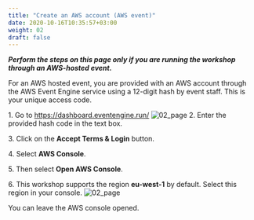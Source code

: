 ```yaml
---
title: "Create an AWS account (AWS event)"
date: 2020-10-16T10:35:57+03:00
weight: 02
draft: false
---
```


__*Perform the steps on this page only if you are running the workshop through an AWS-hosted event.*__

For an AWS hosted event, you are provided with an AWS account through the AWS Event Engine service using a 12-digit hash by event staff. This is your unique access code.

1\. Go to https://dashboard.eventengine.run/
![02_page](/images/prerequisite/hash.png)
2\. Enter the provided hash code in the text box.
 
3\. Click on the __Accept Terms & Login__ button.
 
4\. Select __AWS Console__.

5\. Then select __Open AWS Console__.

6\. This workshop supports the region __eu-west-1__ by default. Select this region in your console.
![02_page](/images/prerequisite/region.png)

You can leave the AWS console opened. 
